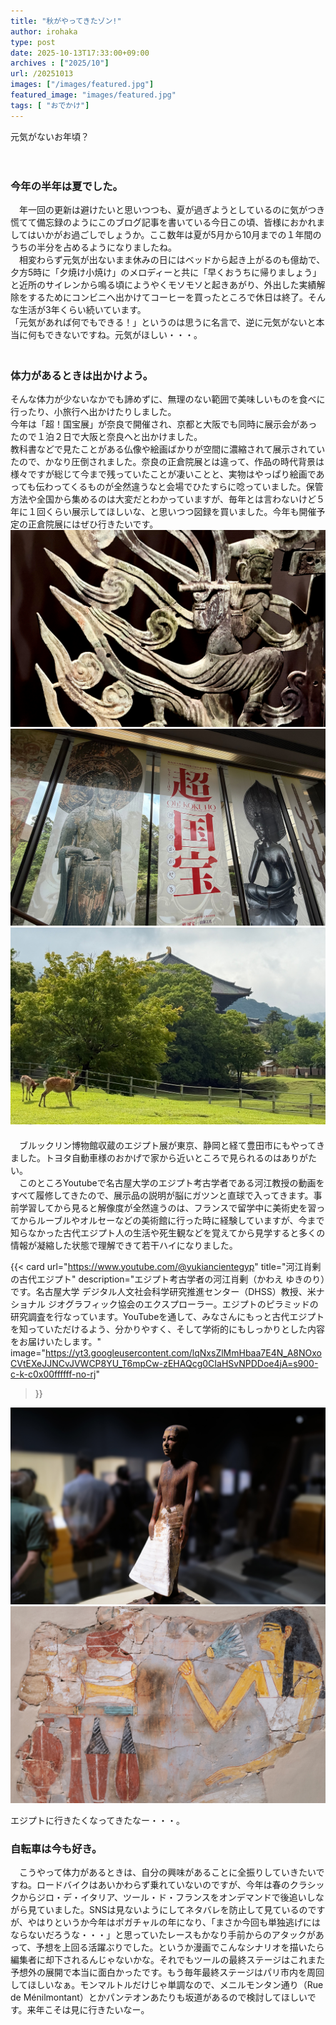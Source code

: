 ```yaml
---
title: "秋がやってきたゾン!"
author: irohaka
type: post
date: 2025-10-13T17:33:00+09:00
archives : ["2025/10"]
url: /20251013
images: ["/images/featured.jpg"]
featured_image: "images/featured.jpg"
tags: [ "おでかけ"]
---
```


元気がないお年頃？
<!--more-->
　  

### 今年の半年は夏でした。

　年一回の更新は避けたいと思いつつも、夏が過ぎようとしているのに気がつき慌てて備忘録のようにこのブログ記事を書いている今日この頃、皆様におかれましてはいかがお過ごしでしょうか。ここ数年は夏が5月から10月までの１年間のうちの半分を占めるようになりましたね。
　  
　相変わらず元気が出ないまま休みの日にはベッドから起き上がるのも億劫で、夕方5時に「夕焼け小焼け」のメロディーと共に「早くおうちに帰りましょう」と近所のサイレンから鳴る頃にようやくモソモソと起きあがり、外出した実績解除をするためにコンビニへ出かけてコーヒーを買ったところで休日は終了。そんな生活が3年くらい続いています。  
「元気があれば何でもできる！」というのは思うに名言で、逆に元気がないと本当に何もできないですね。元気がほしい・・・。  
　
### 体力があるときは出かけよう。  
そんな体力が少ないなかでも諦めずに、無理のない範囲で美味しいものを食べに行ったり、小旅行へ出かけたりしました。  
今年は「超！国宝展」が奈良で開催され、京都と大阪でも同時に展示会があったので１泊２日で大阪と奈良へと出かけました。  
教科書などで見たことがある仏像や絵画ばかりが空間に濃縮されて展示されていたので、かなり圧倒されました。奈良の正倉院展とは違って、作品の時代背景は様々ですが総じて今まで残っていたことが凄いことと、実物はやっぱり絵画であっても伝わってくるものが全然違うなと会場でひたすらに唸っていました。保管方法や全国から集めるのは大変だとわかっていますが、毎年とは言わないけど５年に１回くらい展示してほしいな、と思いつつ図録を買いました。今年も開催予定の正倉院展にはぜひ行きたいです。  
![撮影OKだったのは薬師寺東塔の水煙。普通はこんなに間近で見られない。](images/20251013-01.jpg)  
![七支刀や百済観音をはじめ、有名すぎる国宝ばかり。](images/20251013-02.jpg)  
![朝の東大寺。鹿さんが目線をくれた。](images/20251013-03.jpg)  
　  
　ブルックリン博物館収蔵のエジプト展が東京、静岡と経て豊田市にもやってきました。トヨタ自動車様のおかげで家から近いところで見られるのはありがたい。  
　このところYoutubeで名古屋大学のエジプト考古学者である河江教授の動画をすべて履修してきたので、展示品の説明が脳にガツンと直球で入ってきます。事前学習してから見ると解像度が全然違うのは、フランスで留学中に美術史を習ってからルーブルやオルセーなどの美術館に行った時に経験していますが、今まで知らなかった古代エジプト人の生活や死生観などを覚えてから見学すると多くの情報が凝縮した状態で理解できて若干ハイになりました。  

{{< card
    url="https://www.youtube.com/@yukiancientegyp"
    title="河江肖剰の古代エジプト"
    description="エジプト考古学者の河江肖剰（かわえ ゆきのり）です。名古屋大学 デジタル人文社会科学研究推進センター（DHSS）教授、米ナショナル ジオグラフィック協会のエクスプローラー。エジプトのピラミッドの研究調査を行なっています。YouTubeを通して、みなさんにもっと古代エジプトを知っていただけるよう、分かりやすく、そして学術的にもしっかりとした内容をお届けいたします。"
    image="https://yt3.googleusercontent.com/lqNxsZlMmHbaa7E4N_A8NOxoCVtEXeJJNCvJVWCP8YU_T6mpCw-zEHAQcg0CIaHSvNPDDoe4jA=s900-c-k-c0x00ffffff-no-rj"
>}}

![高官メチェチィの像。紀元前2371〜紀元前2288年頃](images/20251013-04.jpg)  
![女性と供物を描いた墓の壁画。紀元前1539～紀元前1425年頃](images/20251013-05.jpg)  

エジプトに行きたくなってきたなー・・・。  
### 自転車は今も好き。
　こうやって体力があるときは、自分の興味があることに全振りしていきたいですね。ロードバイクはあいかわらず乗れていないのですが、今年は春のクラシックからジロ・デ・イタリア、ツール・ド・フランスをオンデマンドで後追いしながら見ていました。SNSは見ないようにしてネタバレを防止して見ているのですが、やはりというか今年はポガチャルの年になり、「まさか今回も単独逃げにはならないだろうな・・・」と思っていたレースもかなり手前からのアタックがあって、予想を上回る活躍ぶりでした。というか漫画でこんなシナリオを描いたら編集者に却下されるんじゃないかな。それでもツールの最終ステージはこれまた予想外の展開で本当に面白かったです。もう毎年最終ステージはパリ市内を周回してほしいなぁ。モンマルトルだけじゃ単調なので、メニルモンタン通り（Rue de Ménilmontant）とかパンテオンあたりも坂道があるので検討してほしいです。来年こそは見に行きたいなー。